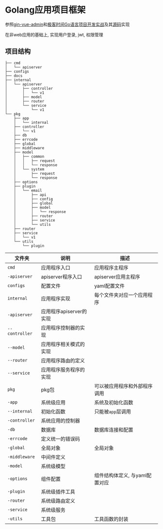 # Golang应用项目框架

参照[gin-vue-admin](https://github.com/flipped-aurora/gin-vue-admin)和[极客时间Go语言项目开发实战](https://time.geekbang.org/column/intro/100079601?tab=catalog)及其[源码](https://github.com/marmotedu/iam)实现

在非web应用的基础上, 实现用户登录, jwt, 权限管理

## 项目结构

```shell
├── cmd
│   └── apiserver
├── configs
├── docs
├── internal
│   └── apiserver
│       ├── controller
│       │   └── v1
│       ├── model
│       ├── router
│       └── service
│           └── v1
└── pkg
    ├── app
    │   └── internal
    ├── controller
    │   └── v1
    ├── db
    ├── errcode
    ├── global
    ├── middleware
    ├── model
    │   ├── common
    │   │   ├── request
    │   │   └── response
    │   └── system
    │       ├── request
    │       └── response
    ├── options
    ├── plugin
    │   └── email
    │       ├── api
    │       ├── config
    │       ├── global
    │       ├── model
    │       │   └── response
    │       ├── router
    │       ├── service
    │       └── utils
    ├── router
    ├── service
    │   └── v1
    └── utils
        └── plugin
```

| 文件夹          | 说明                    | 描述                |
|----------------|------------------------|--------------------|
| `cmd`          | 应用程序入口             | 应用程序主程序        |
| `-apiserver`   | apiserver程序入口       | apiserver应用主程序|
| `configs`      | 配置文件                 | yaml配置文件 |
| `internal`     | 应用程序实现              | 每个文件夹对应一个应用程序 |
| `-apiserver`   | 应用程序apiserver的实现 |                          |
| `--controller` | 应用程序控制器的实现     |                          |
| `--model`      | 应用程序相关模式的实现     |                          |
| `--router`     | 应用程序路由的定义        |                          |
| `--service`    | 应用程序服务程序的实现        |                          |
| `pkg`          | pkg包                   | 可以被应用程序和外部程序调用 |
| `-app`         | 系统级应用               | 系统及初始化函数           |
| `--internal`   | 初始化函数               | 只能被`app`层调用          |
| `-controller`   | 系统应用的控制器          |                          |
| `-db`          | 数据库                   | 数据库连接和配置           |
| `-errcode`     | 定义统一的错误码           |                         |
| `-global`      | 全局对象                 | 全局对象                 |
| `-middleware`  | 中间件定义                 |                       |
| `-model`       | 系统级模型                 |                       |
| `-options`     | 组件配置                 | 组件结构体定义, 与yaml配置对应 |
| `-plugin`      | 系统级插件工具            |                       |
| `-router`      | 系统级路由定义            |                       |
| `-service`     | 系统级服务                |                       |
| `-utils`       | 工具包                   | 工具函数的封装 |
